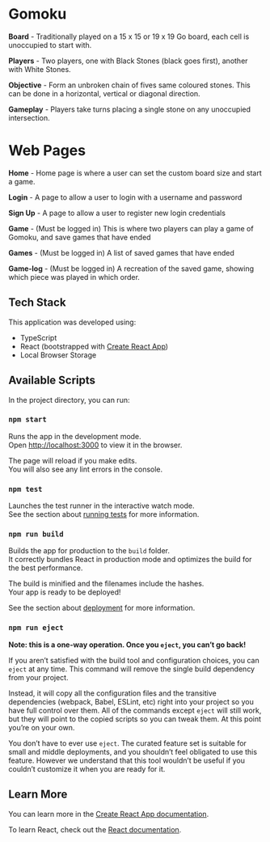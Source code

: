 # Gomoku 
**Board** - Traditionally played on a 15 x 15 or 19 x 19 Go board, each cell is unoccupied to start with. 

**Players** - Two players, one with Black Stones (black goes first), another with White Stones.

**Objective** - Form an unbroken chain of fives same coloured stones. This can be done in a horizontal, vertical or diagonal direction. 

**Gameplay** - Players take turns placing a single stone on any unoccupied intersection. 


# Web Pages

**Home** - Home page is where a user can set the custom board size and start a game. 

**Login** - A page to allow a user to login with a username and password

**Sign Up** - A page to allow a user to register new login credentials

**Game** - (Must be logged in) This is where two players can play a game of Gomoku, and save games that have ended

**Games** - (Must be logged in) A list of saved games that have ended

**Game-log** - (Must be logged in) A recreation of the saved game, showing which piece was played in which order.

## Tech Stack

This application was developed using:
- TypeScript
- React (bootstrapped with [Create React App](https://github.com/facebook/create-react-app))
- Local Browser Storage


## Available Scripts

In the project directory, you can run:

### `npm start`

Runs the app in the development mode.\
Open [http://localhost:3000](http://localhost:3000) to view it in the browser.

The page will reload if you make edits.\
You will also see any lint errors in the console.

### `npm test`

Launches the test runner in the interactive watch mode.\
See the section about [running tests](https://facebook.github.io/create-react-app/docs/running-tests) for more information.

### `npm run build`

Builds the app for production to the `build` folder.\
It correctly bundles React in production mode and optimizes the build for the best performance.

The build is minified and the filenames include the hashes.\
Your app is ready to be deployed!

See the section about [deployment](https://facebook.github.io/create-react-app/docs/deployment) for more information.

### `npm run eject`

**Note: this is a one-way operation. Once you `eject`, you can’t go back!**

If you aren’t satisfied with the build tool and configuration choices, you can `eject` at any time. This command will remove the single build dependency from your project.

Instead, it will copy all the configuration files and the transitive dependencies (webpack, Babel, ESLint, etc) right into your project so you have full control over them. All of the commands except `eject` will still work, but they will point to the copied scripts so you can tweak them. At this point you’re on your own.

You don’t have to ever use `eject`. The curated feature set is suitable for small and middle deployments, and you shouldn’t feel obligated to use this feature. However we understand that this tool wouldn’t be useful if you couldn’t customize it when you are ready for it.

## Learn More

You can learn more in the [Create React App documentation](https://facebook.github.io/create-react-app/docs/getting-started).

To learn React, check out the [React documentation](https://reactjs.org/).
